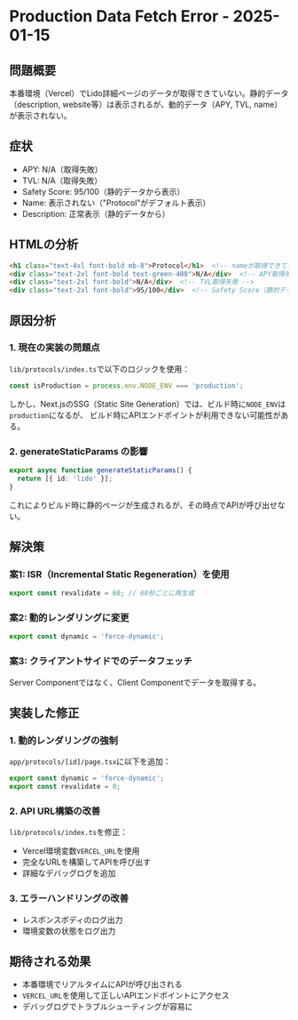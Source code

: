 # Production Data Fetch Error - 2025-01-15

## 問題概要
本番環境（Vercel）でLido詳細ページのデータが取得できていない。静的データ（description, website等）は表示されるが、動的データ（APY, TVL, name）が表示されない。

## 症状
- APY: N/A（取得失敗）
- TVL: N/A（取得失敗）
- Safety Score: 95/100（静的データから表示）
- Name: 表示されない（"Protocol"がデフォルト表示）
- Description: 正常表示（静的データから）

## HTMLの分析
```html
<h1 class="text-4xl font-bold mb-8">Protocol</h1>  <!-- nameが取得できていない -->
<div class="text-2xl font-bold text-green-400">N/A</div>  <!-- APY取得失敗 -->
<div class="text-2xl font-bold">N/A</div>  <!-- TVL取得失敗 -->
<div class="text-2xl font-bold">95/100</div>  <!-- Safety Score（静的データ） -->
```

## 原因分析

### 1. 現在の実装の問題点
`lib/protocols/index.ts`で以下のロジックを使用：
```typescript
const isProduction = process.env.NODE_ENV === 'production';
```

しかし、Next.jsのSSG（Static Site Generation）では、ビルド時に`NODE_ENV`は`production`になるが、
ビルド時にAPIエンドポイントが利用できない可能性がある。

### 2. generateStaticParams の影響
```typescript
export async function generateStaticParams() {
  return [{ id: 'lido' }];
}
```
これによりビルド時に静的ページが生成されるが、その時点でAPIが呼び出せない。

## 解決策

### 案1: ISR（Incremental Static Regeneration）を使用
```typescript
export const revalidate = 60; // 60秒ごとに再生成
```

### 案2: 動的レンダリングに変更
```typescript
export const dynamic = 'force-dynamic';
```

### 案3: クライアントサイドでのデータフェッチ
Server Componentではなく、Client Componentでデータを取得する。

## 実装した修正

### 1. 動的レンダリングの強制
`app/protocols/[id]/page.tsx`に以下を追加：
```typescript
export const dynamic = 'force-dynamic';
export const revalidate = 0;
```

### 2. API URL構築の改善
`lib/protocols/index.ts`を修正：
- Vercel環境変数`VERCEL_URL`を使用
- 完全なURLを構築してAPIを呼び出す
- 詳細なデバッグログを追加

### 3. エラーハンドリングの改善
- レスポンスボディのログ出力
- 環境変数の状態をログ出力

## 期待される効果
- 本番環境でリアルタイムにAPIが呼び出される
- `VERCEL_URL`を使用して正しいAPIエンドポイントにアクセス
- デバッグログでトラブルシューティングが容易に